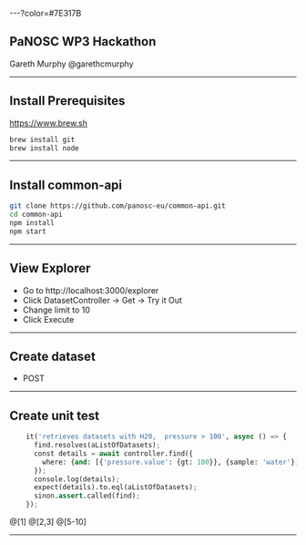 ---?color=#7E317B

## PaNOSC WP3 Hackathon

Gareth Murphy
@garethcmurphy

---

## Install Prerequisites

https://www.brew.sh

```bash
brew install git
brew install node
```

---

## Install common-api

```bash
git clone https://github.com/panosc-eu/common-api.git
cd common-api
npm install
npm start
```

---

## View Explorer

- Go to
  http://localhost:3000/explorer
- Click DatasetController -> Get -> Try it Out
- Change limit to 10
- Click Execute

---

## Create dataset

- POST

---

## Create unit test

```python
    it('retrieves datasets with H20,  pressure > 100', async () => {
      find.resolves(aListOfDatasets);
      const details = await controller.find({
        where: {and: [{'pressure.value': {gt: 100}}, {sample: 'water'}]},
      });
      console.log(details);
      expect(details).to.eql(aListOfDatasets);
      sinon.assert.called(find);
    });
```

@[1]
@[2,3]
@[5-10]

---
